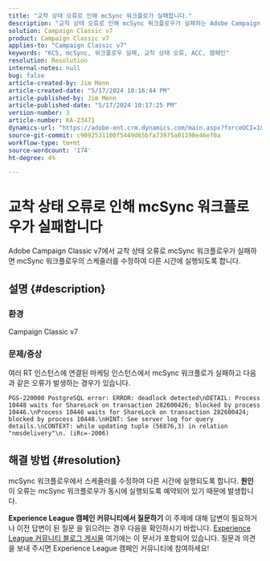 ```yaml
---
title: "교착 상태 오류로 인해 mcSync 워크플로가 실패합니다."
description: "교착 상태 오류로 인해 mcSync 워크플로우가 실패하는 Adobe Campaign Classic 문제를 해결하는 방법에 대해 알아봅니다. mcSynch 워크플로우에서 스케줄러를 수정합니다."
solution: Campaign Classic v7
product: Campaign Classic v7
applies-to: "Campaign Classic v7"
keywords: "KCS, mcSync, 워크플로우 실패, 교착 상태 오류, ACC, 캠페인"
resolution: Resolution
internal-notes: null
bug: false
article-created-by: Jim Menn
article-created-date: "5/17/2024 10:16:44 PM"
article-published-by: Jim Menn
article-published-date: "5/17/2024 10:17:25 PM"
version-number: 3
article-number: KA-23471
dynamics-url: "https://adobe-ent.crm.dynamics.com/main.aspx?forceUCI=1&pagetype=entityrecord&etn=knowledgearticle&id=98298421-9b14-ef11-9f8a-6045bd006268"
source-git-commit: c9092531100f5449d65bfa73975a01198e46ef0a
workflow-type: tm+mt
source-wordcount: '174'
ht-degree: 4%

---
```


# 교착 상태 오류로 인해 mcSync 워크플로우가 실패합니다


Adobe Campaign Classic v7에서 교착 상태 오류로 mcSync 워크플로우가 실패하면 mcSync 워크플로우의 스케줄러를 수정하여 다른 시간에 실행되도록 합니다.

## 설명 {#description}


### <b>환경</b>

Campaign Classic v7



### <b>문제/증상</b>

여러 RT 인스턴스에 연결된 마케팅 인스턴스에서 mcSync 워크플로가 실패하고 다음과 같은 오류가 발생하는 경우가 있습니다.

`PGS-220000 PostgreSQL error: ERROR: deadlock detected\nDETAIL: Process 10448 waits for ShareLock on transaction 282600426; blocked by process 10446.\nProcess 10446 waits for ShareLock on transaction 282600424; blocked by process 10448.\nHINT: See server log for query details.\nCONTEXT: while updating tuple (56876,3) in relation "nmsdelivery"\n. (iRc=-2006)`


## 해결 방법 {#resolution}


mcSync 워크플로우에서 스케줄러를 수정하여 다른 시간에 실행되도록 합니다.
<b>원인</b>
이 오류는 mcSync 워크플로우가 동시에 실행되도록 예약되어 있기 때문에 발생합니다.


<b>Experience League 캠페인 커뮤니티에서 질문하기</b>
이 주제에 대해 답변이 필요하거나 이전 답변이 된 질문 을 읽으려는 경우 다음을 확인하시기 바랍니다. [Experience League 커뮤니티 블로그 게시물](https://experienceleaguecommunities.adobe.com/t5/adobe-campaign-classic-blogs/introducing-top-kcs-articles-curated-for-your-troubleshooting/bc-p/672426#M132) 여기에는 이 문서가 포함되어 있습니다. 질문과 의견을 보내 주시면 Experience League 캠페인 커뮤니티에 참여하세요!
